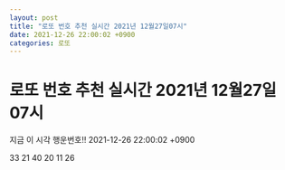 ```yaml
---
layout: post
title: "로또 번호 추천 실시간 2021년 12월27일07시"
date: 2021-12-26 22:00:02 +0900
categories: 로또
---
```


# 로또 번호 추천 실시간 2021년 12월27일07시

지금 이 시각 행운번호!! 2021-12-26 22:00:02 +0900

 33  21  40  20  11  26 

